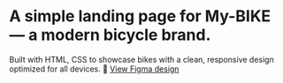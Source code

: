 # A simple landing page for My-BIKE — a modern bicycle brand.
Built with HTML, CSS to showcase bikes with a clean, responsive design optimized for all devices.
🎨 [View Figma design](https://www.figma.com/file/NZQAIydtHo5QkINyGLHNcq/BIKE-New-Version?node-id=0%3A1)

